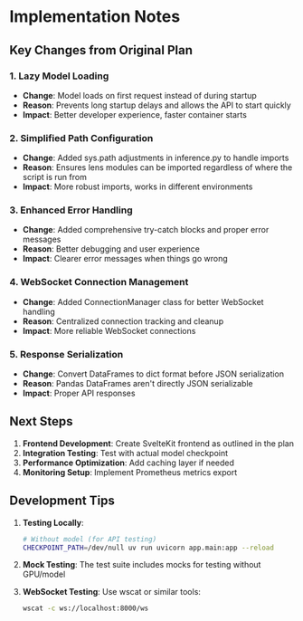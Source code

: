 # Implementation Notes

## Key Changes from Original Plan

### 1. Lazy Model Loading
- **Change**: Model loads on first request instead of during startup
- **Reason**: Prevents long startup delays and allows the API to start quickly
- **Impact**: Better developer experience, faster container starts

### 2. Simplified Path Configuration
- **Change**: Added sys.path adjustments in inference.py to handle imports
- **Reason**: Ensures lens modules can be imported regardless of where the script is run from
- **Impact**: More robust imports, works in different environments

### 3. Enhanced Error Handling
- **Change**: Added comprehensive try-catch blocks and proper error messages
- **Reason**: Better debugging and user experience
- **Impact**: Clearer error messages when things go wrong

### 4. WebSocket Connection Management
- **Change**: Added ConnectionManager class for better WebSocket handling
- **Reason**: Centralized connection tracking and cleanup
- **Impact**: More reliable WebSocket connections

### 5. Response Serialization
- **Change**: Convert DataFrames to dict format before JSON serialization
- **Reason**: Pandas DataFrames aren't directly JSON serializable
- **Impact**: Proper API responses

## Next Steps

1. **Frontend Development**: Create SvelteKit frontend as outlined in the plan
2. **Integration Testing**: Test with actual model checkpoint
3. **Performance Optimization**: Add caching layer if needed
4. **Monitoring Setup**: Implement Prometheus metrics export

## Development Tips

1. **Testing Locally**: 
   ```bash
   # Without model (for API testing)
   CHECKPOINT_PATH=/dev/null uv run uvicorn app.main:app --reload
   ```

2. **Mock Testing**: The test suite includes mocks for testing without GPU/model

3. **WebSocket Testing**: Use wscat or similar tools:
   ```bash
   wscat -c ws://localhost:8000/ws
   ```